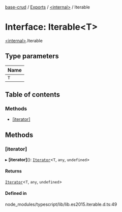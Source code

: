 [base-crud](../README.md) / [Exports](../modules.md) / [\<internal\>](../modules/internal_.md) / Iterable

# Interface: Iterable\<T\>

[\<internal\>](../modules/internal_.md).Iterable

## Type parameters

| Name |
| :------ |
| `T` |

## Table of contents

### Methods

- [[iterator]](internal_.Iterable.md#[iterator])

## Methods

### [iterator]

▸ **[iterator]**(): [`Iterator`](internal_.Iterator.md)\<`T`, `any`, `undefined`\>

#### Returns

[`Iterator`](internal_.Iterator.md)\<`T`, `any`, `undefined`\>

#### Defined in

node_modules/typescript/lib/lib.es2015.iterable.d.ts:49
